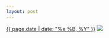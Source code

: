 ```yaml
---
layout: post
---
```


<p>
  <time><a href="/444">{{ page.date | date: "%e %B, %Y" }}</a></time>
  <a href="/444"><img src="{{ site.assets_url }}/444.jpg"/></a>
</p>
